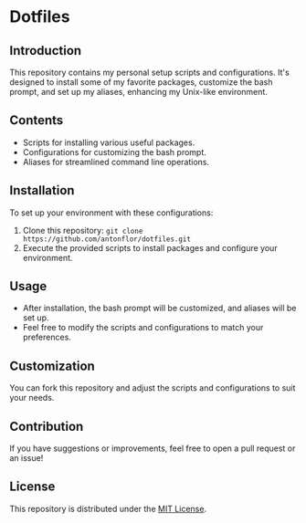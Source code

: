 
# Dotfiles

## Introduction
This repository contains my personal setup scripts and configurations. It's designed to install some of my favorite packages, customize the bash prompt, and set up my aliases, enhancing my Unix-like environment.

## Contents
- Scripts for installing various useful packages.
- Configurations for customizing the bash prompt.
- Aliases for streamlined command line operations.

## Installation
To set up your environment with these configurations:
1. Clone this repository: `git clone https://github.com/antonflor/dotfiles.git`
2. Execute the provided scripts to install packages and configure your environment.

## Usage
- After installation, the bash prompt will be customized, and aliases will be set up.
- Feel free to modify the scripts and configurations to match your preferences.

## Customization
You can fork this repository and adjust the scripts and configurations to suit your needs.

## Contribution
If you have suggestions or improvements, feel free to open a pull request or an issue!

## License
This repository is distributed under the [MIT License](LICENSE).
